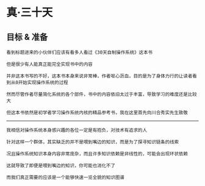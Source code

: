 # 真·三十天
## 目标 & 准备

    看到标题进来的小伙伴们应该有看多人看过《30天自制操作系统》这本书

    但是很少有人能真正能完全实现书中的内容

    并非这本书写的不好，这本书本身来说非常棒，作者呕心沥血，目的是为了身体力行的让读者看到从0开始实现操作系统的过程

    然而尽管作者尽量简化系统的各个部件，书中的内容依旧太过于丰富，导致学习的难度还是比较大

    但这本书依然是初学者学习操作系统内核的精品参考书，我在这里首先向川合秀实先生致敬

----

    我相信对操作系统本身感兴趣的各位一定是有抱负，对技术有追求的人

    针对这样一个群体，其实缺乏的并不是喂到嘴边的知识，而是为了探寻知识链条的线索

    况且操作系统知识本身内容非常庞杂，而且许多知识依赖是非线性的，可能会出现环状依赖

    这就导致了即便是喂到嘴边的知识，你可能也消化不了

    而我们真正需要的应该是一个能够快速一览全貌的知识图谱